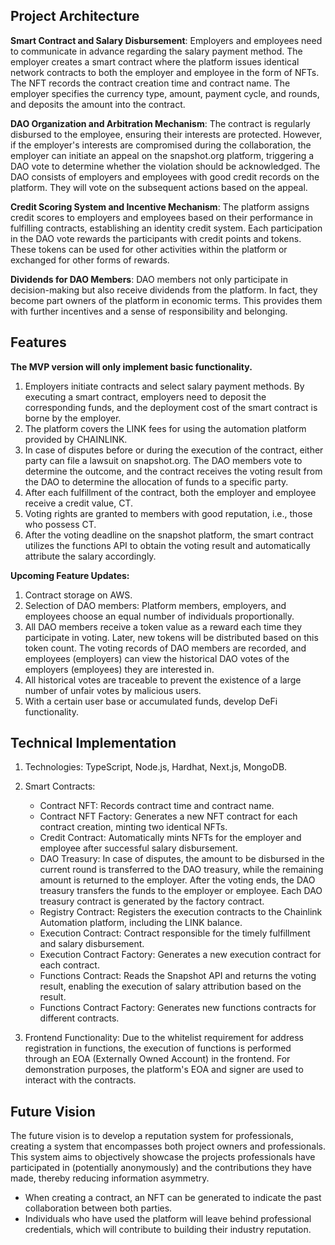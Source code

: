 <!--
 * @Author: Wmengti 0x3ceth@gmail.com
 * @LastEditTime: 2023-06-06 16:50:56
 * @Description: 
-->
## Project Architecture
**Smart Contract and Salary Disbursement**: Employers and employees need to communicate in advance regarding the salary payment method. The employer creates a smart contract where the platform issues identical network contracts to both the employer and employee in the form of NFTs. The NFT records the contract creation time and contract name. The employer specifies the currency type, amount, payment cycle, and rounds, and deposits the amount into the contract.

**DAO Organization and Arbitration Mechanism**: The contract is regularly disbursed to the employee, ensuring their interests are protected. However, if the employer's interests are compromised during the collaboration, the employer can initiate an appeal on the snapshot.org platform, triggering a DAO vote to determine whether the violation should be acknowledged. The DAO consists of employers and employees with good credit records on the platform. They will vote on the subsequent actions based on the appeal.

**Credit Scoring System and Incentive Mechanism**: The platform assigns credit scores to employers and employees based on their performance in fulfilling contracts, establishing an identity credit system. Each participation in the DAO vote rewards the participants with credit points and tokens. These tokens can be used for other activities within the platform or exchanged for other forms of rewards.

**Dividends for DAO Members**: DAO members not only participate in decision-making but also receive dividends from the platform. In fact, they become part owners of the platform in economic terms. This provides them with further incentives and a sense of responsibility and belonging.


## Features

**The MVP version will only implement basic functionality.**

1. Employers initiate contracts and select salary payment methods. By executing a smart contract, employers need to deposit the corresponding funds, and the deployment cost of the smart contract is borne by the employer.
2. The platform covers the LINK fees for using the automation platform provided by CHAINLINK.
3. In case of disputes before or during the execution of the contract, either party can file a lawsuit on snapshot.org. The DAO members vote to determine the outcome, and the contract receives the voting result from the DAO to determine the allocation of funds to a specific party.
4. After each fulfillment of the contract, both the employer and employee receive a credit value, CT.
5. Voting rights are granted to members with good reputation, i.e., those who possess CT.
6. After the voting deadline on the snapshot platform, the smart contract utilizes the functions API to obtain the voting result and automatically attribute the salary accordingly.

**Upcoming Feature Updates:**

1. Contract storage on AWS.
2. Selection of DAO members: Platform members, employers, and employees choose an equal number of individuals proportionally.
3. All DAO members receive a token value as a reward each time they participate in voting. Later, new tokens will be distributed based on this token count. The voting records of DAO members are recorded, and employees (employers) can view the historical DAO votes of the employers (employees) they are interested in.
4. All historical votes are traceable to prevent the existence of a large number of unfair votes by malicious users.
5. With a certain user base or accumulated funds, develop DeFi functionality.

## Technical Implementation

1. Technologies: TypeScript, Node.js, Hardhat, Next.js, MongoDB.
2. Smart Contracts:
    - Contract NFT: Records contract time and contract name.
    - Contract NFT Factory: Generates a new NFT contract for each contract creation, minting two identical NFTs.
    - Credit Contract: Automatically mints NFTs for the employer and employee after successful salary disbursement.
    - DAO Treasury: In case of disputes, the amount to be disbursed in the current round is transferred to the DAO treasury, while the remaining amount is returned to the employer. After the voting ends, the DAO treasury transfers the funds to the employer or employee. Each DAO treasury contract is generated by the factory contract.
    - Registry Contract: Registers the execution contracts to the Chainlink Automation platform, including the LINK balance.
    - Execution Contract: Contract responsible for the timely fulfillment and salary disbursement.
    - Execution Contract Factory: Generates a new execution contract for each contract.
    - Functions Contract: Reads the Snapshot API and returns the voting result, enabling the execution of salary attribution based on the result.
    - Functions Contract Factory: Generates new functions contracts for different contracts.

3. Frontend Functionality:
   Due to the whitelist requirement for address registration in functions, the execution of functions is performed through an EOA (Externally Owned Account) in the frontend. For demonstration purposes, the platform's EOA and signer are used to interact with the contracts.

## Future Vision

The future vision is to develop a reputation system for professionals, creating a system that encompasses both project owners and professionals. This system aims to objectively showcase the projects professionals have participated in (potentially anonymously) and the contributions they have made, thereby reducing information asymmetry.

- When creating a contract, an NFT can be generated to indicate the past collaboration between both parties.
- Individuals who have used the platform will leave behind professional credentials, which will contribute to building their industry reputation.

